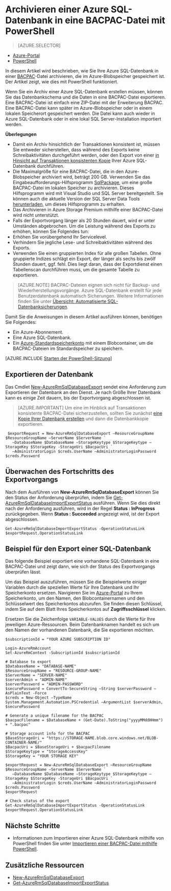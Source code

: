 <properties
    pageTitle="Archivieren einer Azure SQL-Datenbank in eine BACPAC-Datei mit PowerShell"
    description="Archivieren einer Azure SQL-Datenbank in eine BACPAC-Datei mit PowerShell"
	services="sql-database"
	documentationCenter=""
	authors="stevestein"
	manager="jhubbard"
	editor=""/>

<tags
	ms.service="sql-database"
	ms.devlang="NA"
	ms.date="08/01/2016"
	ms.author="sstein"
	ms.workload="data-management"
	ms.topic="article"
	ms.tgt_pltfrm="NA"/>


# Archivieren einer Azure SQL-Datenbank in eine BACPAC-Datei mit PowerShell

> [AZURE.SELECTOR]
- [Azure-Portal](sql-database-export.md)
- [PowerShell](sql-database-export-powershell.md)


In diesem Artikel wird beschrieben, wie Sie Ihre Azure SQL-Datenbank in einer [BACPAC](https://msdn.microsoft.com/library/ee210546.aspx#Anchor_4)-Datei archivieren, die im Azure-Blobspeicher gespeichert ist. Der Artikel zeigt, wie dies mit PowerShell funktioniert.

Wenn Sie ein Archiv einer Azure SQL-Datenbank erstellen müssen, können Sie das Datenbankschema und die Daten in eine BACPAC-Datei exportieren. Eine BACPAC-Datei ist einfach eine ZIP-Datei mit der Erweiterung BACPAC. Eine BACPAC-Datei kann später im Azure-Blobspeicher oder in einem lokalen Speicherort gespeichert werden. Die Datei kann auch wieder in Azure SQL-Datenbank oder in eine lokal SQL Server-Installation importiert werden.

**Überlegungen**

- Damit ein Archiv hinsichtlich der Transaktionen konsistent ist, müssen Sie entweder sicherstellen, dass während des Exports keine Schreibaktivitäten durchgeführt werden, oder den Export von einer [in Hinsicht auf Transaktionen konsistenten Kopie](sql-database-copy.md) Ihrer Azure SQL-Datenbank durchführen.
- Die Maximalgröße für eine BACPAC-Datei, die in den Azure-Blobspeicher archiviert wird, beträgt 200 GB. Verwenden Sie das Eingabeaufforderungs-Hilfsprogramm [SqlPackage](https://msdn.microsoft.com/library/hh550080.aspx), um eine große BACPAC-Datei im lokalen Speicher zu archivieren. Dieses Hilfsprogramm wird mit Visual Studio und SQL Server bereitgestellt. Sie können auch die aktuelle Version der SQL Server Data Tools [herunterladen](https://msdn.microsoft.com/library/mt204009.aspx), um dieses Hilfsprogramm zu erhalten.
- Das Archivieren in Azure Storage Premium mithilfe einer BACPAC-Datei wird nicht unterstützt.
- Falls der Exportvorgang länger als 20 Stunden dauert, wird er unter Umständen abgebrochen. Um die Leistung während des Exports zu erhöhen, können Sie Folgendes tun:
 - Erhöhen Sie vorübergehend Ihr Servicelevel.
 - Verhindern Sie jegliche Lese- und Schreibaktivitäten während des Exports.
 - Verwenden Sie einen gruppierten Index für alle großen Tabellen. Ohne gruppierte Indizes schlägt ein Export, der länger als sechs bis zwölf Stunden dauert, ggf. fehl. Dies liegt daran, dass der Exportdienst einen Tabellenscan durchführen muss, um die gesamte Tabelle zu exportieren.

> [AZURE.NOTE] BACPAC-Dateien eignen sich nicht für Backup- und Wiederherstellungsvorgänge. Azure SQL-Datenbank erstellt für jede Benutzerdatenbank automatisch Sicherungen. Weitere Informationen finden Sie unter [Übersicht: Automatisierte SQL-Datenbanksicherungen](sql-database-automated-backups.md).

Damit Sie die Anweisungen in diesem Artikel ausführen können, benötigen Sie Folgendes:

- Ein Azure-Abonnement.
- Eine Azure SQL-Datenbank.
- Ein [Azure-Standardspeicherkonto](../storage/storage-create-storage-account.md) mit einem Blobcontainer, um die BACPAC-Dateien im Standardspeicher zu speichern.


[AZURE.INCLUDE [Starten der PowerShell-Sitzung](../../includes/sql-database-powershell.md)]




## Exportieren der Datenbank

Das Cmdlet [New-AzureRmSqlDatabaseExport](https://msdn.microsoft.com/library/mt707796.aspx) sendet eine Anforderung zum Exportieren der Datenbank an den Dienst. Je nach Größe Ihrer Datenbank kann es einige Zeit dauern, bis der Exportvorgang abgeschlossen ist.

> [AZURE.IMPORTANT] Um eine im Hinblick auf Transaktionen konsistente BACPAC-Datei sicherzustellen, sollten Sie zunächst [eine Kopie Ihrer Datenbank erstellen](sql-database-copy-powershell.md) und dann die Datenbankkopie exportieren.


     $exportRequest = New-AzureRmSqlDatabaseExport –ResourceGroupName $ResourceGroupName –ServerName $ServerName `
       –DatabaseName $DatabaseName –StorageKeytype $StorageKeytype –StorageKey $StorageKey -StorageUri $BacpacUri `
       –AdministratorLogin $creds.UserName –AdministratorLoginPassword $creds.Password


## Überwachen des Fortschritts des Exportvorgangs

Nach dem Ausführen von **New-AzureRmSqlDatabaseExport** können Sie den Status der Anforderung überprüfen, indem Sie [Get-AzureRmSqlDatabaseImportExportStatus](https://msdn.microsoft.com/library/mt707794.aspx) ausführen. Wenn Sie dies direkt nach der Anforderung ausführen, wird in der Regel **Status : InProgress** zurückgegeben. Wenn **Status : Succeeded** angezeigt wird, ist der Export abgeschlossen.


    Get-AzureRmSqlDatabaseImportExportStatus -OperationStatusLink $exportRequest.OperationStatusLink



## Beispiel für den Export einer SQL-Datenbank

Das folgende Beispiel exportiert eine vorhandene SQL-Datenbank in eine BACPAC-Datei und zeigt dann, wie sich der Status des Exportvorgangs überprüfen lässt.

Um das Beispiel auszuführen, müssen Sie die Beispielwerte einiger Variablen durch die speziellen Werte für Ihre Datenbank und Ihr Speicherkonto ersetzen. Navigieren Sie im [Azure-Portal](https://portal.azure.com) zu Ihrem Speicherkonto, um den Namen, den Blobcontainernamen und den Schlüsselwert des Speicherkontos abzurufen. Sie finden diesen Schlüssel, indem Sie auf dem Blatt Ihres Speicherkontos auf **Zugriffsschlüssel** klicken.

Ersetzen Sie die Zeichenfolge `VARIABLE-VALUES` durch die Werte für Ihre jeweiligen Azure-Ressourcen. Beim Datenbanknamen handelt es sich um den Namen der vorhandenen Datenbank, die Sie exportieren möchten.



    $subscriptionId = "YOUR AZURE SUBSCRIPTION ID"

    Login-AzureRmAccount
    Set-AzureRmContext -SubscriptionId $subscriptionId

    # Database to export
    $DatabaseName = "DATABASE-NAME"
    $ResourceGroupName = "RESOURCE-GROUP-NAME"
    $ServerName = "SERVER-NAME"
    $serverAdmin = "ADMIN-NAME"
    $serverPassword = "ADMIN-PASSWORD" 
    $securePassword = ConvertTo-SecureString –String $serverPassword –AsPlainText -Force
    $creds = New-Object –TypeName System.Management.Automation.PSCredential –ArgumentList $serverAdmin, $securePassword

    # Generate a unique filename for the BACPAC
    $bacpacFilename = $DatabaseName + (Get-Date).ToString("yyyyMMddHHmm") + ".bacpac"

    # Storage account info for the BACPAC
    $BaseStorageUri = "https://STORAGE-NAME.blob.core.windows.net/BLOB-CONTAINER-NAME/"
    $BacpacUri = $BaseStorageUri + $bacpacFilename
    $StorageKeytype = "StorageAccessKey"
    $StorageKey = "YOUR STORAGE KEY"

    $exportRequest = New-AzureRmSqlDatabaseExport –ResourceGroupName $ResourceGroupName –ServerName $ServerName `
       –DatabaseName $DatabaseName –StorageKeytype $StorageKeytype –StorageKey $StorageKey -StorageUri $BacpacUri `
       –AdministratorLogin $creds.UserName –AdministratorLoginPassword $creds.Password
    $exportRequest

    # Check status of the export
    Get-AzureRmSqlDatabaseImportExportStatus -OperationStatusLink $exportRequest.OperationStatusLink



## Nächste Schritte

- Informationen zum Importieren einer Azure SQL-Datenbank mithilfe von PowerShell finden Sie unter [Importieren einer BACPAC-Datei mithilfe PowerShell](sql-database-import-powershell.md).


## Zusätzliche Ressourcen

- [New-AzureRmSqlDatabaseExport](https://msdn.microsoft.com/library/mt707796.aspx)
- [Get-AzureRmSqlDatabaseImportExportStatus](https://msdn.microsoft.com/library/mt707794.aspx)

<!---HONumber=AcomDC_0803_2016-->